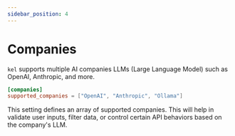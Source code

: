 ```yaml
---
sidebar_position: 4
---
```


# Companies

`kel` supports multiple AI companies LLMs (Large Language Model) such as OpenAI, Anthropic, and more.

```toml title="config.toml"
[companies]
supported_companies = ["OpenAI", "Anthropic", "Ollama"]
```

This setting defines an array of supported companies. This will help in validate user inputs, filter data, or control certain API behaviors based on the company's LLM.